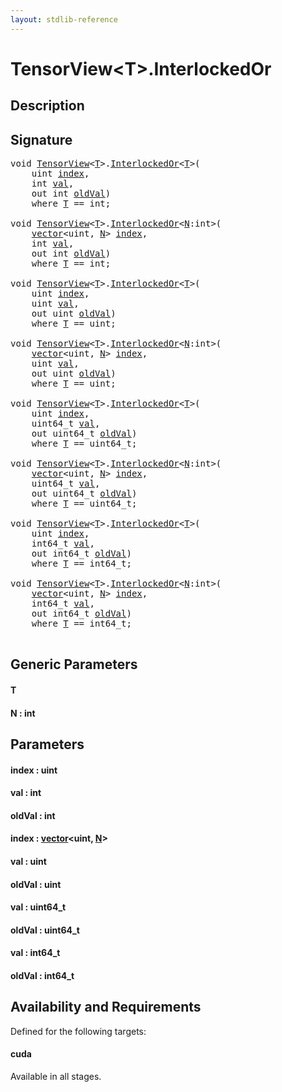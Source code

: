 ```yaml
---
layout: stdlib-reference
---
```


# TensorView\<T\>\.InterlockedOr

## Description





## Signature 

<pre>
<span class="code_keyword">void</span> <a href="index.html" class="code_type">TensorView</a>&lt;<a href="interlockedor-0b.html#typeparam-T" class="code_type">T</a>&gt;.<a href="interlockedor-0b.html">InterlockedOr</a>&lt;<a href="interlockedor-0b.html#typeparam-T" class="code_type">T</a>&gt;(
    <span class="code_keyword">uint</span> <a href="interlockedor-0b.html#decl-index" class="code_param">index</a>,
    <span class="code_keyword">int</span> <a href="interlockedor-0b.html#decl-val" class="code_param">val</a>,
    <span class="code_keyword">out</span> <span class="code_keyword">int</span> <a href="interlockedor-0b.html#decl-oldVal" class="code_param">oldVal</a>)
    <span class='code_keyword'>where</span> <a href="interlockedor-0b.html#typeparam-T" class="code_type">T</a> == <span class="code_keyword">int</span>;

<span class="code_keyword">void</span> <a href="index.html" class="code_type">TensorView</a>&lt;<a href="interlockedor-0b.html#typeparam-T" class="code_type">T</a>&gt;.<a href="interlockedor-0b.html">InterlockedOr</a>&lt;<a href="interlockedor-0b.html#decl-N" class="code_var">N</a>:<span class="code_keyword">int</span>&gt;(
    <a href="../vector/index.html" class="code_type">vector</a>&lt;<span class="code_keyword">uint</span>, <a href="interlockedor-0b.html#decl-N" class="code_var">N</a>&gt; <a href="interlockedor-0b.html#decl-index" class="code_param">index</a>,
    <span class="code_keyword">int</span> <a href="interlockedor-0b.html#decl-val" class="code_param">val</a>,
    <span class="code_keyword">out</span> <span class="code_keyword">int</span> <a href="interlockedor-0b.html#decl-oldVal" class="code_param">oldVal</a>)
    <span class='code_keyword'>where</span> <a href="interlockedor-0b.html#typeparam-T" class="code_type">T</a> == <span class="code_keyword">int</span>;

<span class="code_keyword">void</span> <a href="index.html" class="code_type">TensorView</a>&lt;<a href="interlockedor-0b.html#typeparam-T" class="code_type">T</a>&gt;.<a href="interlockedor-0b.html">InterlockedOr</a>&lt;<a href="interlockedor-0b.html#typeparam-T" class="code_type">T</a>&gt;(
    <span class="code_keyword">uint</span> <a href="interlockedor-0b.html#decl-index" class="code_param">index</a>,
    <span class="code_keyword">uint</span> <a href="interlockedor-0b.html#decl-val" class="code_param">val</a>,
    <span class="code_keyword">out</span> <span class="code_keyword">uint</span> <a href="interlockedor-0b.html#decl-oldVal" class="code_param">oldVal</a>)
    <span class='code_keyword'>where</span> <a href="interlockedor-0b.html#typeparam-T" class="code_type">T</a> == <span class="code_keyword">uint</span>;

<span class="code_keyword">void</span> <a href="index.html" class="code_type">TensorView</a>&lt;<a href="interlockedor-0b.html#typeparam-T" class="code_type">T</a>&gt;.<a href="interlockedor-0b.html">InterlockedOr</a>&lt;<a href="interlockedor-0b.html#decl-N" class="code_var">N</a>:<span class="code_keyword">int</span>&gt;(
    <a href="../vector/index.html" class="code_type">vector</a>&lt;<span class="code_keyword">uint</span>, <a href="interlockedor-0b.html#decl-N" class="code_var">N</a>&gt; <a href="interlockedor-0b.html#decl-index" class="code_param">index</a>,
    <span class="code_keyword">uint</span> <a href="interlockedor-0b.html#decl-val" class="code_param">val</a>,
    <span class="code_keyword">out</span> <span class="code_keyword">uint</span> <a href="interlockedor-0b.html#decl-oldVal" class="code_param">oldVal</a>)
    <span class='code_keyword'>where</span> <a href="interlockedor-0b.html#typeparam-T" class="code_type">T</a> == <span class="code_keyword">uint</span>;

<span class="code_keyword">void</span> <a href="index.html" class="code_type">TensorView</a>&lt;<a href="interlockedor-0b.html#typeparam-T" class="code_type">T</a>&gt;.<a href="interlockedor-0b.html">InterlockedOr</a>&lt;<a href="interlockedor-0b.html#typeparam-T" class="code_type">T</a>&gt;(
    <span class="code_keyword">uint</span> <a href="interlockedor-0b.html#decl-index" class="code_param">index</a>,
    uint64_t <a href="interlockedor-0b.html#decl-val" class="code_param">val</a>,
    <span class="code_keyword">out</span> uint64_t <a href="interlockedor-0b.html#decl-oldVal" class="code_param">oldVal</a>)
    <span class='code_keyword'>where</span> <a href="interlockedor-0b.html#typeparam-T" class="code_type">T</a> == uint64_t;

<span class="code_keyword">void</span> <a href="index.html" class="code_type">TensorView</a>&lt;<a href="interlockedor-0b.html#typeparam-T" class="code_type">T</a>&gt;.<a href="interlockedor-0b.html">InterlockedOr</a>&lt;<a href="interlockedor-0b.html#decl-N" class="code_var">N</a>:<span class="code_keyword">int</span>&gt;(
    <a href="../vector/index.html" class="code_type">vector</a>&lt;<span class="code_keyword">uint</span>, <a href="interlockedor-0b.html#decl-N" class="code_var">N</a>&gt; <a href="interlockedor-0b.html#decl-index" class="code_param">index</a>,
    uint64_t <a href="interlockedor-0b.html#decl-val" class="code_param">val</a>,
    <span class="code_keyword">out</span> uint64_t <a href="interlockedor-0b.html#decl-oldVal" class="code_param">oldVal</a>)
    <span class='code_keyword'>where</span> <a href="interlockedor-0b.html#typeparam-T" class="code_type">T</a> == uint64_t;

<span class="code_keyword">void</span> <a href="index.html" class="code_type">TensorView</a>&lt;<a href="interlockedor-0b.html#typeparam-T" class="code_type">T</a>&gt;.<a href="interlockedor-0b.html">InterlockedOr</a>&lt;<a href="interlockedor-0b.html#typeparam-T" class="code_type">T</a>&gt;(
    <span class="code_keyword">uint</span> <a href="interlockedor-0b.html#decl-index" class="code_param">index</a>,
    int64_t <a href="interlockedor-0b.html#decl-val" class="code_param">val</a>,
    <span class="code_keyword">out</span> int64_t <a href="interlockedor-0b.html#decl-oldVal" class="code_param">oldVal</a>)
    <span class='code_keyword'>where</span> <a href="interlockedor-0b.html#typeparam-T" class="code_type">T</a> == int64_t;

<span class="code_keyword">void</span> <a href="index.html" class="code_type">TensorView</a>&lt;<a href="interlockedor-0b.html#typeparam-T" class="code_type">T</a>&gt;.<a href="interlockedor-0b.html">InterlockedOr</a>&lt;<a href="interlockedor-0b.html#decl-N" class="code_var">N</a>:<span class="code_keyword">int</span>&gt;(
    <a href="../vector/index.html" class="code_type">vector</a>&lt;<span class="code_keyword">uint</span>, <a href="interlockedor-0b.html#decl-N" class="code_var">N</a>&gt; <a href="interlockedor-0b.html#decl-index" class="code_param">index</a>,
    int64_t <a href="interlockedor-0b.html#decl-val" class="code_param">val</a>,
    <span class="code_keyword">out</span> int64_t <a href="interlockedor-0b.html#decl-oldVal" class="code_param">oldVal</a>)
    <span class='code_keyword'>where</span> <a href="interlockedor-0b.html#typeparam-T" class="code_type">T</a> == int64_t;

</pre>

## Generic Parameters

####  <a id="typeparam-T"></a>T
####  <a id="decl-N"></a>N  : int

## Parameters

####  <a id="decl-index"></a>index  : uint
####  <a id="decl-val"></a>val  : int
####  <a id="decl-oldVal"></a>oldVal  : int
####  <a id="decl-index"></a>index  : [vector](../vector/index)\<uint, [N](../vector/index#decl-N)\>
####  <a id="decl-val"></a>val  : uint
####  <a id="decl-oldVal"></a>oldVal  : uint
####  <a id="decl-val"></a>val  : uint64\_t
####  <a id="decl-oldVal"></a>oldVal  : uint64\_t
####  <a id="decl-val"></a>val  : int64\_t
####  <a id="decl-oldVal"></a>oldVal  : int64\_t

## Availability and Requirements

Defined for the following targets:

#### cuda
Available in all stages.



